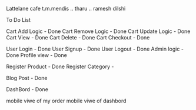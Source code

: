 Lattelane cafe
t.m.mendis
..
tharu
..
ramesh
dilshi


To Do List

Cart Add Logic - Done
Cart Remove Logic - Done
Cart Update Logic - Done
Cart View - Done
Cart Delete - Done
Cart Checkout - Done

User Login - Done
User Signup - Done
User Logout - Done
Admin logic - Done
Profile view - Done

Register Product - Done
Register Category -

Blog Post - Done

DashBord - Done

mobile viwe of my order
mobile viwe of dashbord


